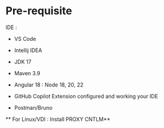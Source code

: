 # Pre-requisite

IDE : 
- VS Code
- Intellij IDEA

- JDK 17
- Maven 3.9
- Angular 18 : Node 18, 20, 22
- GitHub Copilot Extension configured and working your IDE
- Postman/Bruno

** For Linux/VDI : Install PROXY CNTLM**
